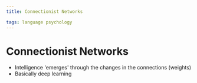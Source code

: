 ```yaml
---
title: Connectionist Networks

tags: language psychology 
---
```


# Connectionist Networks
- Intelligence 'emerges' through the changes in the connections (weights)
- Basically deep learning






























































